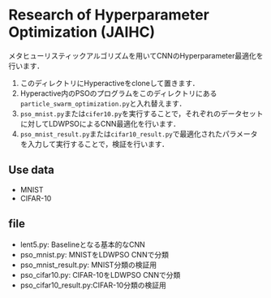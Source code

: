 # Research of Hyperparameter Optimization (JAIHC)

メタヒューリスティックアルゴリズムを用いてCNNのHyperparameter最適化を行います．  

1. このディレクトリにHyperactiveをcloneして置きます．
2. Hyperactive内のPSOのプログラムをこのディレクトリにある``particle_swarm_optimization.py``と入れ替えます．
3. ``pso_mnist.py``または``cifer10.py``を実行することで，それぞれのデータセットに対してLDWPSOによるCNN最適化を行います．
4. ``pso_mnist_result.py``または``cifar10_result.py``で最適化されたパラメータを入力して実行することで，検証を行います．

## Use data

- MNIST
- CIFAR-10

## file

- lent5.py: Baselineとなる基本的なCNN
- pso_mnist.py: MNISTをLDWPSO CNNで分類
- pso_mnist_result.py: MNIST分類の検証用
- pso_cifar10.py: CIFAR-10をLDWPSO CNNで分類
- pso_cifar10_result.py:CIFAR-10分類の検証用